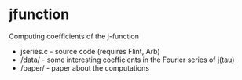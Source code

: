 # jfunction
Computing coefficients of the j-function

* jseries.c - source code (requires Flint, Arb)
* /data/ - some interesting coefficients in the Fourier series of j(tau)
* /paper/ - paper about the computations
